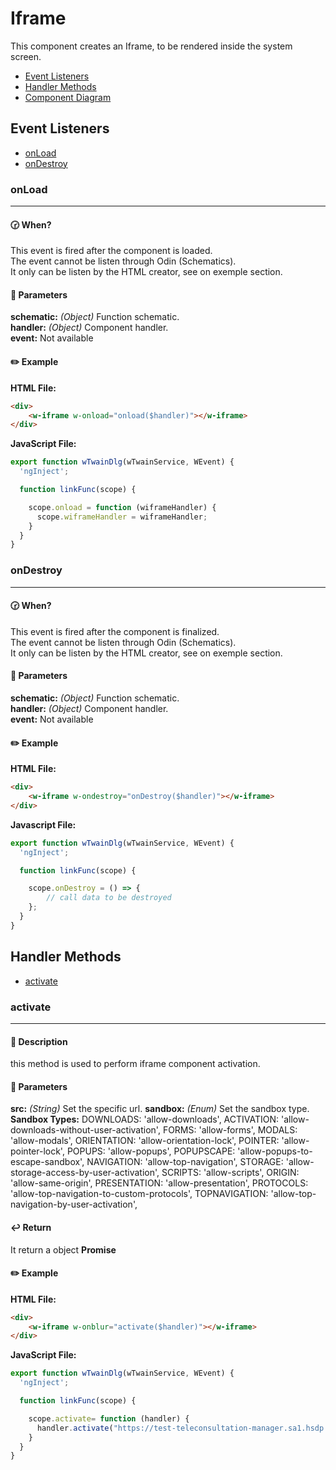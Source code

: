 # Iframe
This component creates an Iframe, to be rendered inside the system screen.

- [Event Listeners](#Event-Listeners)
- [Handler Methods](#Handler-Methods)
- [Component Diagram](#component-diagram)

## Event Listeners
- [onLoad](#onLoad)
- [onDestroy](#onDestroy)

### onLoad
----
#### :clock230: When?
This event is fired after the component is loaded.<br>
The event cannot be listen through Odin (Schematics).<br>
It only can be listen by the HTML creator, see on exemple section.

#### :bookmark_tabs: Parameters
**schematic:** _(Object)_  Function schematic. <br>
**handler:** _(Object)_ Component handler. <br>
**event:** Not available

#### :pencil2: Example
**HTML File:**
```html
<div>
    <w-iframe w-onload="onload($handler)"></w-iframe>
</div>
```
**JavaScript File:**
```javascript
export function wTwainDlg(wTwainService, WEvent) {
  'ngInject';

  function linkFunc(scope) {

    scope.onload = function (wiframeHandler) {
      scope.wiframeHandler = wiframeHandler;
    }
  }
}
```

### onDestroy
----
#### :clock230: When?
This event is fired after the component is finalized.<br>
The event cannot be listen through Odin (Schematics).<br>
It only can be listen by the HTML creator, see on exemple section.

#### :bookmark_tabs: Parameters
**schematic:** _(Object)_  Function schematic. <br>
**handler:** _(Object)_ Component handler. <br>
**event:** Not available

#### :pencil2: Example
**HTML File:**
```html
<div>
    <w-iframe w-ondestroy="onDestroy($handler)"></w-iframe>
</div>
```
**Javascript File:**
```javascript
export function wTwainDlg(wTwainService, WEvent) {
  'ngInject';

  function linkFunc(scope) {

    scope.onDestroy = () => {
        // call data to be destroyed
    };
  }
}
```
## Handler Methods
- [activate](#activate)

### activate
----
#### :page_with_curl: Description
this method is used to perform iframe component activation.

#### :bookmark_tabs: Parameters
**src:** _(String)_ Set the specific url.
**sandbox:** _(Enum)_ Set the sandbox type.
**Sandbox Types:** 
  DOWNLOADS: 'allow-downloads',
  ACTIVATION: 'allow-downloads-without-user-activation',
  FORMS: 'allow-forms',
  MODALS: 'allow-modals',
  ORIENTATION: 'allow-orientation-lock',
  POINTER: 'allow-pointer-lock',
  POPUPS: 'allow-popups',
  POPUPSCAPE: 'allow-popups-to-escape-sandbox',
  NAVIGATION: 'allow-top-navigation',
  STORAGE: 'allow-storage-access-by-user-activation',
  SCRIPTS: 'allow-scripts',
  ORIGIN: 'allow-same-origin',
  PRESENTATION: 'allow-presentation',
  PROTOCOLS: 'allow-top-navigation-to-custom-protocols',
  TOPNAVIGATION: 'allow-top-navigation-by-user-activation',

#### :leftwards_arrow_with_hook: Return
It return a object **Promise**<br>

#### :pencil2: Example
**HTML File:**
```html
<div>
    <w-iframe w-onblur="activate($handler)"></w-iframe>
</div>
```

**JavaScript File:**
```javascript
export function wTwainDlg(wTwainService, WEvent) {
  'ngInject';

  function linkFunc(scope) {

    scope.activate= function (handler) {
      handler.activate("https://test-teleconsultation-manager.sa1.hsdp.io/login", sandbox);
    }
  }
}
```
